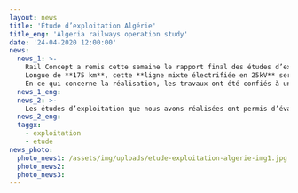 ```yaml
---
layout: news
title: 'Étude d’exploitation Algérie'
title_eng: 'Algeria railways operation study'
date: '24-04-2020 12:00:00'
news:
  news_1: >-
    Rail Concept a remis cette semaine le rapport final des études d’exploitation du **projet de ligne nouvelle** entre les gares de Thenia et de Bordj Bou Arreridj (Algérie). 
    Longue de **175 km**, cette **ligne mixte électrifiée en 25kV** sera équipée en **ERTMS de niveau 2**. Le projet d’un coût de **1,7 milliards d’euros**, a été confié pour la partie maitrise d’œuvre, aux bureaux d’études PORY 5 (Allemagne) et Systra (France). 
    En ce qui concerne la réalisation, les travaux ont été confiés à un groupement d’entreprises sino-turc à savoir CCECC (Chine) et OZGUN (Turquie).
  news_1_eng:
  news_2: >-
    Les études d’exploitation que nous avons réalisées ont permis d’évaluer **la capacité maximale de la ligne** en période de pointe avec un trafic mixte et de construire un **plan transport 24h robuste et optimisé** permettant à la fois un développement de la desserte régionale et du fret ferroviaire.
  news_2_eng:
  taggx:
    - exploitation
    - etude
news_photo:
  photo_news1: /assets/img/uploads/etude-exploitation-algerie-img1.jpg
  photo_news2:
  photo_news3:
---
```



